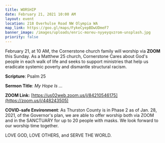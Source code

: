 ```yaml
---
title: WORSHIP
date: February 21, 2021 10:00 AM
layout: event
location: 218 Overhulse Road NW Olympia WA
map_link: https://goo.gl/maps/FykeCyepBDwUDmeF7
banner_image: /images/uploads/enric-moreu-nyyeyqvzrom-unsplash.jpg
priority: false
---
```

February 21, at 10 AM, the Cornerstone church family will worship via **ZOOM** this Sunday.  As a Matthew 25 church, Cornerstone Cares about God's people in each walk of life and seeks to support ministries that help us eradicate systemic poverty and dismantle structural racism.

**Scripture**: Psalm 25

**Sermon Title**: *My Hope Is ...*

**ZOOM Link:** [https://us02web.zoom.us/j/84210546175](https://zoom.us/j/448243505)

**COVID-safe Environment**: As Thurston County is in Phase 2 as of Jan. 28, 2021, of the Governor's plan, we are able to offer worship both via ZOOM and in the SANCTUARY for up to 20 people with masks.  We look forward to our worship time together.

LOVE GOD, LOVE OTHERS, and SERVE THE WORLD.
